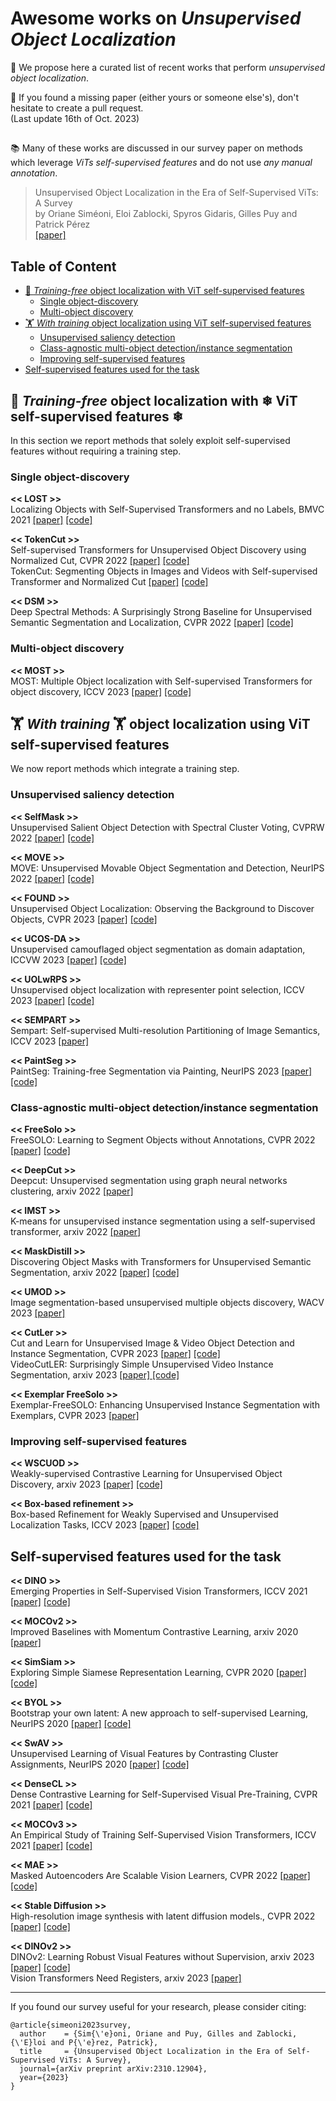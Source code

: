 # Awesome works on *Unsupervised Object Localization*

🌟 We propose here a curated list of recent works that perform *unsupervised object localization*.  

📝 If you found a missing paper (either yours or someone else's), don't hesitate to create a pull request. \
(Last update 16th of Oct. 2023)

##

📚 Many of these works are discussed in our survey paper on methods which leverage *ViTs self-supervised features* and do not use *any manual annotation*. 
>Unsupervised Object Localization in the Era of Self-Supervised ViTs: A Survey 
\
by Oriane Siméoni, Eloi Zablocki, Spyros Gidaris, Gilles Puy and Patrick Pérez \
<a href="https://arxiv.org/abs/2310.12904">[paper]</a>

## Table of Content
* [🚀 *Training-free* object localization with ViT self-supervised features](#-Training-free-object-localization-with--ViT-self-supervised-features-)
  * [Single object-discovery](#Single-object-discovery)
  * [Multi-object discovery](#Multi-object-discovery)
* [🏋 *With training* object localization using ViT self-supervised features](#-With-training--object-localization-using-ViT-self-supervised-features)
  * [Unsupervised saliency detection](#Unsupervised-saliency-detection)
  * [Class-agnostic multi-object detection/instance segmentation](#Class-agnostic-multi-object-detectioninstance-segmentation)
  * [Improving self-supervised features](#Improving-self-supervised-features)
* [Self-supervised features used for the task](#Self-supervised-features-used-for-the-task)


##
## 🚀 *Training-free* object localization with ❄ ViT self-supervised features ❄
In this section we report methods that solely exploit self-supervised features without requiring a training step. 

### Single object-discovery

**<< LOST >>** \
Localizing Objects with Self-Supervised Transformers and no Labels, BMVC 2021
<a href="https://arxiv.org/abs/2109.14279">[paper]</a> <a href="https://github.com/valeoai/LOST">[code]</a>

**<< TokenCut >>** \
Self-supervised Transformers for Unsupervised Object Discovery using Normalized Cut, CVPR 2022
<a href="https://arxiv.org/abs/2202.11539">[paper]</a> <a href="https://github.com/YangtaoWANG95/TokenCut">[code]</a> \
TokenCut: Segmenting Objects in Images and Videos with Self-supervised Transformer and Normalized Cut
<a href="https://arxiv.org/abs/2209.00383">[paper]</a> <a href="https://github.com/YangtaoWANG95/TokenCut_video">[code]</a>

**<< DSM >>** \
Deep Spectral Methods: A Surprisingly Strong Baseline for Unsupervised Semantic Segmentation and Localization, CVPR 2022
<a href="https://arxiv.org/abs/2205.07839">[paper]</a> <a href="https://github.com/lukemelas/deep-spectral-segmentation">[code]</a>

### Multi-object discovery

**<< MOST >>** \
 MOST: Multiple Object localization with Self-supervised Transformers for object discovery, ICCV 2023 
<a href="https://arxiv.org/abs/2304.05387">[paper]</a> <a href="">[code]</a>

##
## 🏋 *With training* 🏋 object localization using ViT self-supervised features
We now report methods which integrate a training step.

### Unsupervised saliency detection

**<< SelfMask >>** \
Unsupervised Salient Object Detection with Spectral Cluster Voting, CVPRW 2022 
<a href="https://arxiv.org/abs/2203.12614">[paper]</a> <a href="https://github.com/NoelShin/selfmask">[code]</a>

**<< MOVE >>** \
MOVE: Unsupervised Movable Object Segmentation and Detection, NeurIPS 2022
<a href="https://arxiv.org/abs/2210.07920">[paper]</a> <a href="https://github.com/adambielski/move-seg">[code]</a>

**<< FOUND >>** \
Unsupervised Object Localization: Observing the Background to Discover Objects, CVPR 2023
<a href="https://arxiv.org/abs/2212.07834">[paper]</a> <a href="https://github.com/valeoai/FOUND">[code]</a>

**<< UCOS-DA >>** \
Unsupervised camouflaged object segmentation as domain adaptation, ICCVW 2023
<a href="https://arxiv.org/abs/2308.04528">[paper]</a> <a href="https://github.com/Jun-Pu/UCOS-DA">[code]</a>

**<< UOLwRPS >>** \
Unsupervised object localization with representer point selection, ICCV 2023
<a href="https://arxiv.org/abs/2309.04172">[paper]</a> <a href=" https://github.com/yeonghwansong/uolwrps">[code]</a>

**<< SEMPART >>** \
Sempart: Self-supervised Multi-resolution Partitioning of Image Semantics, ICCV 2023
<a href="">[paper]</a>

**<< PaintSeg >>** \
PaintSeg: Training-free Segmentation via Painting, NeurIPS 2023
<a href="https://arxiv.org/abs/2305.19406">[paper]</a> <a href="">[code]</a>

### Class-agnostic multi-object detection/instance segmentation 

**<< FreeSolo >>** \
FreeSOLO: Learning to Segment Objects without Annotations, CVPR 2022
<a href="https://arxiv.org/abs/2202.12181">[paper]</a> <a href="https://github.com/NVlabs/FreeSOLO">[code]</a> 

**<< DeepCut >>** \
Deepcut: Unsupervised segmentation using graph neural networks clustering, arxiv 2022
<a href="https://arxiv.org/abs/2212.05853">[paper]</a>

**<< IMST >>** \
K-means for unsupervised instance segmentation using a self-supervised transformer, arxiv 2022 
<a href="https://papers.ssrn.com/sol3/Delivery.cfm/456a55bb-5b72-49b6-be69-b5f39b85c44c-MECA.pdf?abstractid=4251338&mirid=1">[paper]</a>

**<< MaskDistill >>** \
Discovering Object Masks with Transformers for Unsupervised Semantic Segmentation, arxiv 2022
<a href="https://arxiv.org/abs/2206.06363">[paper]</a> <a href="">[code]</a>

**<< UMOD >>** \
Image segmentation-based unsupervised multiple objects discovery, WACV 2023
<a href="https://arxiv.org/abs/2212.10124">[paper]</a>

**<< CutLer >>** \
Cut and Learn for Unsupervised Image & Video Object Detection and Instance Segmentation, CVPR 2023
<a href="">[paper]</a> <a href="https://github.com/facebookresearch/CutLER">[code]</a> \
VideoCutLER: Surprisingly Simple Unsupervised Video Instance Segmentation, arxiv 2023 <a href="https://arxiv.org/abs/2308.14710">[paper] <a href="https://github.com/facebookresearch/CutLER/blob/main/videocutler/README.md">[code]</a>

**<< Exemplar FreeSolo >>** \
Exemplar-FreeSOLO: Enhancing Unsupervised Instance Segmentation with Exemplars, CVPR 2023
<a href="https://openaccess.thecvf.com/content/CVPR2023/papers/Ishtiak_Exemplar-FreeSOLO_Enhancing_Unsupervised_Instance_Segmentation_With_Exemplars_CVPR_2023_paper.pdf">[paper]</a> 

### Improving self-supervised features

**<< WSCUOD >>** \
Weakly-supervised Contrastive Learning for
Unsupervised Object Discovery, arxiv 2023
<a href="https://arxiv.org/abs/2307.03376">[paper]</a> <a href="https://github.com/npucvr/WSCUOD">[code]</a>

**<< Box-based refinement >>** \
Box-based Refinement for Weakly Supervised and Unsupervised Localization
Tasks, ICCV 2023
<a href="https://openaccess.thecvf.com/content/ICCV2023/papers/Gomel_Box-based_Refinement_for_Weakly_Supervised_and_Unsupervised_Localization_Tasks_ICCV_2023_paper.pdf">[paper]</a> <a href="https://github.com/eyalgomel/box-based-refinement">[code]</a>

##
## Self-supervised features used for the task

**<< DINO >>** \
Emerging Properties in Self-Supervised Vision Transformers, ICCV 2021 
<a href="https://arxiv.org/abs/2104.14294">[paper]</a> <a href="https://github.com/facebookresearch/dino">[code]</a>

**<< MOCOv2 >>** \
Improved Baselines with Momentum Contrastive Learning, arxiv 2020
<a href="https://arxiv.org/abs/2003.04297">[paper]</a>

**<< SimSiam >>** \
Exploring Simple Siamese Representation Learning, CVPR 2020
<a href="https://arxiv.org/abs/2011.10566">[paper]</a> <a href="https://github.com/facebookresearch/simsiam">[code]</a>

**<< BYOL >>** \
Bootstrap your own latent: A new approach to self-supervised Learning, NeurIPS 2020
<a href="https://arxiv.org/abs/2006.07733">[paper]</a> <a href="https://github.com/google-deepmind/deepmind-research/tree/master/byol">[code]</a>

**<< SwAV >>** \
Unsupervised Learning of Visual Features by Contrasting Cluster Assignments, NeurIPS 2020
<a href="https://arxiv.org/abs/2006.09882">[paper]</a> <a href="https://github.com/facebookresearch/swav">[code]</a>

**<< DenseCL >>** \
Dense Contrastive Learning for Self-Supervised Visual Pre-Training, CVPR 2021
<a href="https://arxiv.org/abs/2011.09157">[paper]</a> <a href="https://github.com/WXinlong/DenseCL">[code]</a>

**<< MOCOv3 >>** \
An Empirical Study of Training Self-Supervised Vision Transformers, ICCV 2021
<a href="https://arxiv.org/abs/2104.02057">[paper]</a> <a href="https://github.com/facebookresearch/moco-v3">[code]</a>

**<< MAE >>** \
Masked Autoencoders Are Scalable Vision Learners, CVPR 2022
<a href="https://arxiv.org/abs/2111.06377">[paper]</a> <a href="https://github.com/facebookresearch/mae">[code]</a>

**<< Stable Diffusion >>** \
High-resolution image synthesis with latent diffusion models., CVPR 2022
<a href="https://arxiv.org/abs/2112.10752">[paper]</a> <a href="https://github.com/CompVis/latent-diffusion">[code]</a>

**<< DINOv2 >>** \
DINOv2: Learning Robust Visual Features without Supervision, arxiv 2023
 <a href="https://arxiv.org/abs/2304.07193">[paper]</a> <a href="https://github.com/facebookresearch/dinov2">[code]</a> \
Vision Transformers Need Registers, arxiv 2023 <a href="https://arxiv.org/abs/2309.16588">[paper]</a>

--------

If you found our survey useful for your research, please consider citing:
```
@article{simeoni2023survey,
  author    = {Sim{\'e}oni, Oriane and Puy, Gilles and Zablocki, {\'E}loi and P{\'e}rez, Patrick},
  title     = {Unsupervised Object Localization in the Era of Self-Supervised ViTs: A Survey},
  journal={arXiv preprint arXiv:2310.12904},
  year={2023}
}
```
